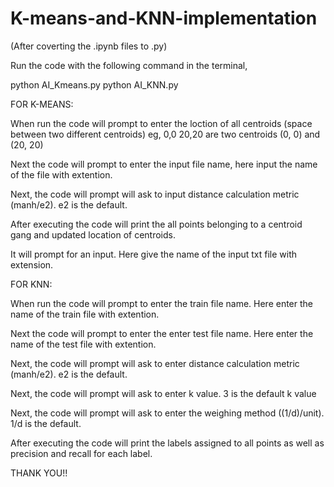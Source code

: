 # K-means-and-KNN-implementation

(After coverting the .ipynb files to .py)

Run the code with the following command in the terminal, 

python AI_Kmeans.py
python AI_KNN.py

FOR K-MEANS:

When run the code will prompt to enter the loction of all centroids (space between two different centroids)
eg, 0,0 20,20 are two centroids (0, 0) and (20, 20)

Next the code will prompt to enter the input file name, here input the name of the file with extention.

Next, the code will prompt will ask to input distance calculation metric (manh/e2). e2 is the default.

After executing the code will print the all points belonging to a centroid gang and updated location of centroids.

It will prompt for an input. Here give the name of the input txt file with extension.


FOR KNN:

When run the code will prompt to enter the train file name. Here enter the name of the train file with extention.

Next the code will prompt to enter the enter test file name. Here enter the name of the test file with extention.

Next, the code will prompt will ask to enter distance calculation metric (manh/e2). e2 is the default.

Next, the code will prompt will ask to enter k value. 3 is the default k value

Next, the code will prompt will ask to enter the weighing method ((1/d)/unit). 1/d is the default.

After executing the code will print the labels assigned to all points as well as precision and recall for each label.


THANK YOU!!
